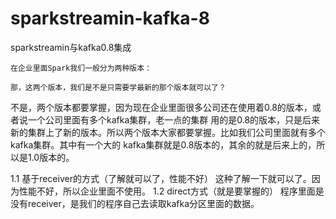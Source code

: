 # sparkstreamin-kafka-8
sparkstreamin与kafka0.8集成

    在企业里面Spark我们一般分为两种版本：

    那，这两个版本，我们是不是只需要学最新的那个版本就可以了？

不是，两个版本都要掌握，因为现在企业里面很多公司还在使用着0.8的版本，或者说一个公司里面有多个kafka集群，老一点的集群
用的是0.8的版本，只是后来新的集群上了新的版本。所以两个版本大家都要掌握。比如我们公司里面就有多个kafka集群。其中有一个大的
kafka集群就是0.8版本的，其余的就是后来上的，所以是1.0版本的。

1.1 基于receiver的方式（了解就可以了，性能不好）
    这种了解一下就可以了。因为性能不好，所以企业里面不使用。
1.2 direct方式（就是要掌握的）
    程序里面是没有receiver，是我们的程序自己去读取kafka分区里面的数据。
